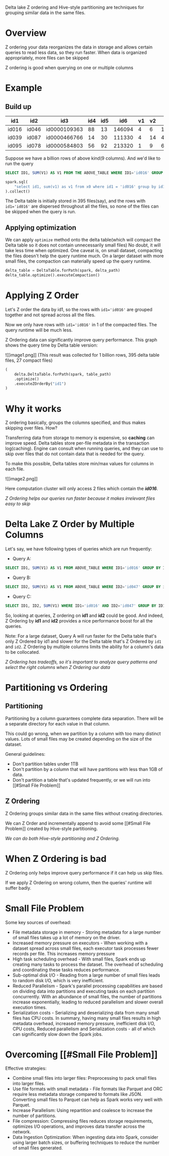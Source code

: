 Delta lake Z ordering and Hive-style partitioning are techniques for grouping similar data in the same files.

# Overview
Z ordering your data reorganizes the data in storage and allows certain queries to read less data, so they run faster. When data is organized appropriately, more files can be skipped

Z ordering is good when querying on one or multiple columns

# Example

## Build up

|  id1|  id2|         id3|id4|id5|   id6| v1| v2|       v3|
|-----|-----|------------|---|---|------|---|---|---------|
|id016|id046|id0000109363| 88| 13|146094|  4|  6|18.837686|
|id039|id087|id0000466766| 14| 30|111330|  4| 14|46.797328|
|id095|id078|id0000584803| 56| 92|213320|  1|  9|63.464315|

Suppose we have a billion rows of above kind(9 columns).
And we'd like to run the query
```sql
SELECT ID1, SUM(V1) AS V1 FROM THE ABOVE_TABLE WHERE ID1='id016' GROUP BY ID1
```

```python
spark.sql(
    "select id1, sum(v1) as v1 from x0 where id1 = 'id016' group by id1"
).collect()
```

The Delta table is initially stored in 395 files(say), and the rows with `id1='id016'` are dispersed throughout all the files, so none of the files can be skipped when the query is run.

## Applying optimization

We can apply `optimize` method onto the delta table(which will compact the Delta table so it does not contain unnecessarily small files)
No doubt, it will take less time when optimized. One caveat is, on small dataset, compacting the files doesn't help the query runtime much. On a larger dataset with more small files, the compaction can materially speed up the query runtime.

```python
delta_table = DeltaTable.forPath(spark, delta_path)
delta_table.optimize().executeCompaction()
```
# Applying Z Order

Let's Z order the data by id1, so the rows with `id1='id016'` are grouped together and not spread across all the files.

Now we only have rows with `id1='id016'` in 1 of the compacted files. The query runtime will be much less.

Z Ordering data can significantly improve query performance. This graph shows the query time by Delta table version:

![[image1.png]]
		(This result was collected for 1 billion rows, 395 delta table files, 27 compact files)
```python
(
    delta.DeltaTable.forPath(spark, table_path)
    .optimize()
    .executeZOrderBy("id1")
)
```
# Why it works
Z ordering basically, groups the columns specified, and thus makes skipping over files. How?

Transferring data from storage to memory is expensive, so **caching** can improve speed.
Delta tables store per-file metadata in the transaction log(caching). Engine can consult when running queries, and they can use to skip over files that do not contain data that is needed for the query.

To make this possible, Delta tables store min/max values for columns in each file.

![[image2.png]]

Here computation cluster will only access 2 files which contain the ***id016***.

*Z Ordering helps our queries run faster because it makes irrelevant files easy to skip*

# Delta Lake Z Order by Multiple Columns

Let's say, we have following types of queries which are run frequently:
* Query A: 
```SQL
SELECT ID1, SUM(V1) AS V1 FROM ABOVE_TABLE WHERE ID1='id016' GROUP BY ID1
```

* Query B:
```sql
SELECT ID2, SUM(V1) AS V1 FROM ABOVE_TABLE WHERE ID2='id047' GROUP BY id2
```

* Query C:
```sql
SELECT ID1, ID2, SUM(V1) WHERE ID1='id016' AND ID2='id047' GROUP BY ID1, ID2
```

So, looking at queries, Z ordering on **id1** and **id2** could be good. And indeed, Z Ordering by **id1** and **id2** provides a nice performance boost for all the queries.

Note: For a large dataset, Query A will run faster for the Delta table that's only Z Ordered by id1 and slower for the Delta table that's Z Ordered by `id1` and `id2`. 
Z Ordering by multiple columns limits the ability for a column's data to be collocated.

*Z Ordering has tradeoffs, so it's important to analyze query patterns and select the right columns when Z Ordering our data*

# Partitioning vs Ordering

## Partitioning
Partitioning by a column guarantees complete data separation. There will be a separate directory for each value in that column.

This could go wrong, when we partition by a column with too many distinct values. Lots of small files may be created depending on the size of the dataset.

General guidelines:
* Don't partition tables under 1TB
* Don't partition by a column that will have partitions with less than 1GB of data.
* Don't partition a table that's updated frequently, or we will run into [[#Small File Problem]]

## Z Ordering

Z Ordering groups similar data in the same files without creating directories.

We can Z Order and incrementally append to avoid some [[#Small File Problem]] created by Hive-style partitioning.

*We can do both Hive-style partitioning and Z Ordering.*

# When Z Ordering is bad

Z Ordering only helps improve query performance if it can help us skip files.

If we apply Z Ordering on wrong column, then the queries' runtime will suffer badly.

# Small File Problem

Some key sources of overhead:
* File metadata storage in memory - Storing metadata for a large number of small files takes up a lot of memory on the driver.
* Increased memory pressure on executors - When working with a dataset spread across small files, each executor task processes fewer records per file. This increases memory pressure
* High task scheduling overhead - With small files, Spark ends up creating many tasks to process the dataset. The overhead of scheduling and coordinating these tasks reduces performance.
* Sub-optimal disk I/O - Reading from a large number of small files leads to random disk I/O, which is very inefficient.
* Reduced Parallelism - Spark's parallel processing capabilities are based on dividing data into partitions and executing tasks on each partition concurrently. With an abundance of small files, the number of partitions increase exponentially, leading to reduced parallelism and slower overall execution times.
* Serialization costs - Serializing and deserializing data from many small files has CPU costs.
In summary, having many small files results in high metadata overhead, increased memory pressure, inefficient disk I/O, CPU costs, Reduced parallelism and Serialization costs - all of which can significantly slow down the Spark jobs.

# Overcoming [[#Small File Problem]]

Effective strategies:
* Combine small files into larger files: Preprocessing to pack small files into larger files. 
* Use file formats with small metadata - File formats like Parquet and ORC require less metadata storage compared to formats like JSON. Converting small files to Parquet can help as Spark works very well with Parquet.
* Increase Parallelism: Using repartition and coalesce to increase the number of partitions.
* File compression: Compressing files reduces storage requirements, optimizes I/O operations, and improves data transfer across the network.
* Data Ingestion Optimization: When ingesting data into Spark, consider using larger batch sizes, or buffering techniques to reduce the number of small files generated. 